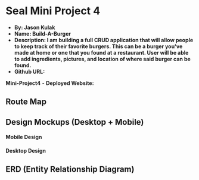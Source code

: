 # Seal Mini Project 4

- **By: Jason Kulak**
- **Name: Build-A-Burger**
- **Description: I am building a full CRUD application that will allow people to keep track of their favorite burgers.  This can be a burger you've made at home or one that you found at a restaurant.  User will be able to add ingredients, pictures, and location of where said burger can be found.**
- **Github URL:**

**Mini-Project4**
    - **Deployed Website:**

## Route Map

## Design Mockups (Desktop + Mobile)

#### Mobile Design

#### Desktop Design

## ERD (Entity Relationship Diagram)

